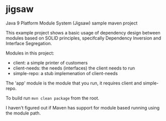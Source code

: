 # jigsaw
Java 9 Platform Module System (Jigsaw) sample maven project

This example project shows a basic usage of dependency design between modules based on SOLID principles, specifcally Dependency Inversion and Interface Segregation.

Modules in this project:
- client: a simple printer of customers
- client-needs: the needs (interfaces) the client needs to run
- simple-repo: a stub implemenation of client-needs

The 'app' module is the module that you run, it requires client and simple-repo.

To build run 
```mvn clean package``` from the root. 

I haven't figured out if Maven has support for module based running using the module path. 
